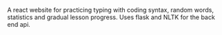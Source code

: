 A react website for practicing typing with coding syntax, random words, statistics and gradual lesson progress. Uses flask and NLTK for the back end api.
